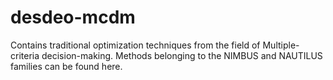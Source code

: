 # desdeo-mcdm
Contains traditional optimization techniques from the field of Multiple-criteria decision-making. Methods belonging to the NIMBUS and NAUTILUS families can be found here.
